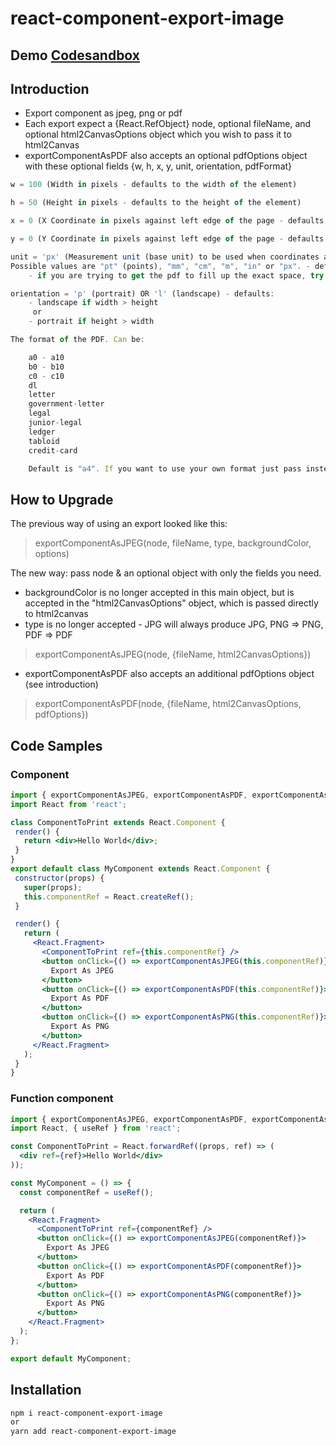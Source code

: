 # react-component-export-image

## Demo [Codesandbox](https://codesandbox.io/s/nostalgic-poincare-7xfrl?file=/src/App.js)

## Introduction

- Export component as jpeg, png or pdf
- Each export expect a {React.RefObject} node, optional fileName, and optional html2CanvasOptions object which you wish to pass it to html2Canvas
- exportComponentAsPDF also accepts an optional pdfOptions object with these optional fields {w, h, x, y, unit, orientation, pdfFormat}
```js
w = 100 (Width in pixels - defaults to the width of the element)

h = 50 (Height in pixels - defaults to the height of the element)

x = 0 (X Coordinate in pixels against left edge of the page - defaults to 0)

y = 0 (Y Coordinate in pixels against left edge of the page - defaults to 0)

unit = 'px' (Measurement unit (base unit) to be used when coordinates are specified.
Possible values are "pt" (points), "mm", "cm", "m", "in" or "px". - defaults to 'mm')
    - if you are trying to get the pdf to fill up the exact space, try setting unit to "px"

orientation = 'p' (portrait) OR 'l' (landscape) - defaults: 
    - landscape if width > height
     or 
    - portrait if height > width

The format of the PDF. Can be:

    a0 - a10
    b0 - b10
    c0 - c10
    dl
    letter
    government-letter
    legal
    junior-legal
    ledger
    tabloid
    credit-card

    Default is "a4". If you want to use your own format just pass instead of one of the above predefined formats the size as an number-array, e.g. [595.28, 841.89]
```

## How to Upgrade
The previous way of using an export looked like this: 
> exportComponentAsJPEG(node, fileName, type, backgroundColor, options)

The new way: pass node & an optional object with only the fields you need. 
- backgroundColor is no longer accepted in this main object, but is accepted in the "html2CanvasOptions" object, which is passed directly to html2canvas
- type is no longer accepted - JPG will always produce JPG, PNG => PNG, PDF => PDF

> exportComponentAsJPEG(node, {fileName, html2CanvasOptions})

- exportComponentAsPDF also accepts an additional pdfOptions object (see introduction)

> exportComponentAsPDF(node, {fileName, html2CanvasOptions, pdfOptions})

## Code Samples

### Component
 ```jsx
import { exportComponentAsJPEG, exportComponentAsPDF, exportComponentAsPNG } from 'react-component-export-image';
import React from 'react';

class ComponentToPrint extends React.Component {
  render() {
    return <div>Hello World</div>;
  }
}
export default class MyComponent extends React.Component {
  constructor(props) {
    super(props);
    this.componentRef = React.createRef();
  }

  render() {
    return (
      <React.Fragment>
        <ComponentToPrint ref={this.componentRef} />
        <button onClick={() => exportComponentAsJPEG(this.componentRef)}>
          Export As JPEG
        </button>
        <button onClick={() => exportComponentAsPDF(this.componentRef)}>
          Export As PDF
        </button>
        <button onClick={() => exportComponentAsPNG(this.componentRef)}>
          Export As PNG
        </button>
      </React.Fragment>
    );
  }
}
```
### Function component
```jsx
import { exportComponentAsJPEG, exportComponentAsPDF, exportComponentAsPNG } from 'react-component-export-image';
import React, { useRef } from 'react';

const ComponentToPrint = React.forwardRef((props, ref) => (
  <div ref={ref}>Hello World</div>
));

const MyComponent = () => {
  const componentRef = useRef();

  return (
    <React.Fragment>
      <ComponentToPrint ref={componentRef} />
      <button onClick={() => exportComponentAsJPEG(componentRef)}>
        Export As JPEG
      </button>
      <button onClick={() => exportComponentAsPDF(componentRef)}>
        Export As PDF
      </button>
      <button onClick={() => exportComponentAsPNG(componentRef)}>
        Export As PNG
      </button>
    </React.Fragment>
  );
};

export default MyComponent;
```

## Installation

```bash
npm i react-component-export-image
or
yarn add react-component-export-image
```
